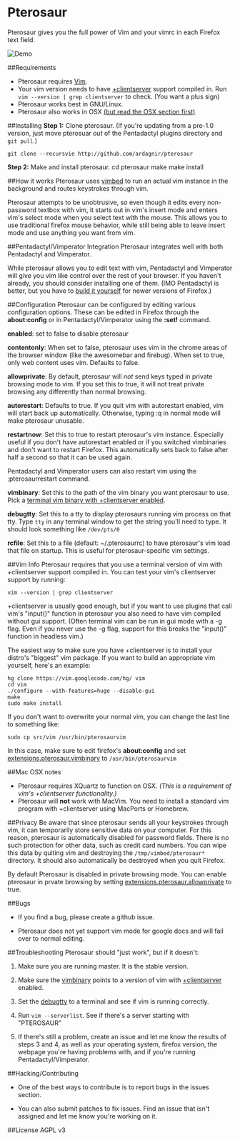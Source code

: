 Pterosaur
=========

Pterosaur gives you the full power of Vim and your vimrc in each Firefox text field.

![Demo](http://i.imgur.com/MuUj2hZ.gif)


##Requirements
- Pterosaur requires [Vim](http://www.vim.org).
- Your vim version needs to have [+clientserver](#vim-info) support compiled in. Run `vim --version | grep clientserver` to check. (You want a plus sign)
- Pterosaur works best in GNU/Linux.
- Pterosaur also works in OSX [(but read the OSX section first)](#mac-osx-notes)

##Installing
**Step 1:** Clone pterosaur. (If you're updating from a pre-1.0 version, just move pterosuar *out* of the Pentadactyl plugins directory and `git pull`.)

    git clone --recursvie http://github.com/ardagnir/pterosaur

**Step 2:** Make and install pterosaur.
    cd pterosaur
    make
    make install

##How it works
Pterosaur uses [vimbed](http://github.com/ardagnir/vimbed) to run an actual vim instance in the background and routes keystrokes through vim.

Pterosaur attempts to be unobtrusive, so even though it edits every non-password textbox with vim, it starts out in vim's insert mode and enters vim's select mode when you select text with the mouse. This allows you to use traditional firefox mouse behavior, while still being able to leave insert mode and use anything you want from vim.

##Pentadactyl/Vimperator Integration
Pterosaur integrates well with both Pentadactyl and Vimperator.

While pterosaur allows you to edit text with vim, Pentadactyl and Vimperator will give you vim like control over the rest of your browser. If you haven't already, you should consider installing one of them. (IMO Pentadactyl is better, but you have to [build it yourself](http://5digits.org/coding) for newer versions of Firefox.)

##Configuration
Pterosaur can be configured by editing various configuration options. These can be edited in Firefox through the **about:config** or in Pentadactyl/Vimperator using the **:set!** command.

**enabled**: set to false to disable pterosaur

**contentonly**: When set to false, pterosaur uses vim in the chrome areas of the browser window (like the awesomebar and firebug). When set to true, only web content uses vim. Defaults to false.

**allowprivate**: By default, pterosaur will *not* send keys typed in private browsing mode to vim. If you set this to true, it will not treat private browsing any differently than normal browsing.

**autorestart**: Defaults to true. If you quit vim with autorestart enabled, vim will start back up automatically. Otherwise, typing :q in normal mode will make pterosaur unusable.

**restartnow**: Set this to true to restart pterosaur's vim instance. Especially useful if you don't have autorestart enabled or if you switched vimbinaries and don't want to restart Firefox. This automatically sets back to false after half a second so that it can be used again.

Pentadactyl and Vimperator users can also restart vim using the :pterosaurrestart command.

**vimbinary**: Set this to the path of the vim binary you want pterosaur to use. Pick a [terminal vim binary with +clientserver enabled](#vim-info).

**debugtty**: Set this to a tty to display pterosaurs running vim process on that tty. Type `tty` in any terminal window to get the string you'll need to type. It should look something like `/dev/pts/0`

**rcfile**: Set this to a file (default: ~/.pterosaurrc) to have pterosaur's vim load that file on startup. This is useful for pterosaur-specific vim settings.

##Vim Info
Pterosaur requires that you use a terminal version of vim with +clientserver support compiled in. You can test your vim's clientserver support by running:

    vim --version | grep clientserver

+clientserver is usually good enough, but if you want to use plugins that call vim's "input()" function in pterosaur you also need to have vim compiled without gui support. (Often terminal vim can be run in gui mode with a -g flag. Even if you never use the -g flag, support for this breaks the "input()" function in headless vim.)

The easiest way to make sure you have +clientserver is to install your distro's "biggest" vim package. If you want to build an appropriate vim yourself, here's an example:

    hg clone https://vim.googlecode.com/hg/ vim
    cd vim
    ./configure --with-features=huge --disable-gui
    make
    sudo make install

If you don't want to overwrite your normal vim, you can change the last line to something like:

    sudo cp src/vim /usr/bin/pterosaurvim

In this case, make sure to edit firefox's **about:config** and set [extensions.pterosaur.vimbinary](#configuration) to `/usr/bin/pterosaurvim`

##Mac OSX notes
- Pterosaur requires XQuartz to function on OSX. *(This is a requirement of vim's +clientserver functionality.)*
- Pterosaur will **not** work with MacVim. You need to install a standard vim program with +clientserver using MacPorts or Homebrew.

##Privacy
Be aware that since pterosaur sends all your keystrokes through vim, it can temporarily store sensitive data on your computer. For this reason, pterosaur is automatically disabled for password fields. There is no such protection for other data, such as credit card numbers. You can wipe this data by quiting vim and destroying the `/tmp/vimbed/pterosaur*` directory. It should also automatically be destroyed when you quit Firefox.

By default Pterosaur is disabled in private browsing mode. You can enable pterosaur in prvate browsing by setting [extensions.pterosaur.allowprivate](#configuration) to true.

##Bugs
- If you find a bug, please create a github issue.

- Pterosaur does not yet support vim mode for google docs and will fail over to normal editing.

##Troubleshooting
Pterosaur should "just work", but if it doesn't:

1. Make sure you are running master. It is the stable version.

2. Make sure the [vimbinary](#configuration) points to a version of vim with [+clientserver](#vim-info) enabled.

3. Set the [debugtty](#configuration) to a terminal and see if vim is running correctly.

4. Run `vim --serverlist`. See if there's a server starting with "PTEROSAUR"

6. If there's still a problem, create an issue and let me know the results of steps 3 and 4, as well as your operating system, firefox version, the webpage you're having problems with, and if you're running Pentadactyl/Vimperator.

##Hacking/Contributing
- One of the best ways to contribute is to report bugs in the issues section.

- You can also submit patches to fix issues. Find an issue that isn't assigned and let me know you're working on it.

##License
AGPL v3
